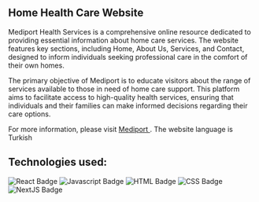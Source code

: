 ## Home Health Care Website

Mediport Health Services is a comprehensive online resource dedicated to providing essential information about home care services. The website features key sections, including Home, About Us, Services, and Contact, designed to inform individuals seeking professional care in the comfort of their own homes.

The primary objective of Mediport is to educate visitors about the range of services available to those in need of home care support. This platform aims to facilitate access to high-quality health services, ensuring that individuals and their families can make informed decisions regarding their care options.

For more information, please visit <a href="https://mediportsaglikhizmetleri.com"> Mediport <a/>. The website language is Turkish

## Technologies used: 

![React Badge](https://img.shields.io/badge/React-61DAFB.svg?style=for-the-badge&logo=React&logoColor=black)
![Javascript Badge](https://img.shields.io/badge/JavaScript-F7DF1E.svg?style=for-the-badge&logo=JavaScript&logoColor=black)
![HTML Badge](https://img.shields.io/badge/HTML5-E34F26.svg?style=for-the-badge&logo=HTML5&logoColor=white)
![CSS Badge](https://img.shields.io/badge/CSS-563d7c?&style=for-the-badge&logo=css3&logoColor=white)
![NextJS Badge](https://img.shields.io/badge/Next.js-000000.svg?style=for-the-badge&logo=nextdotjs&logoColor=white)
